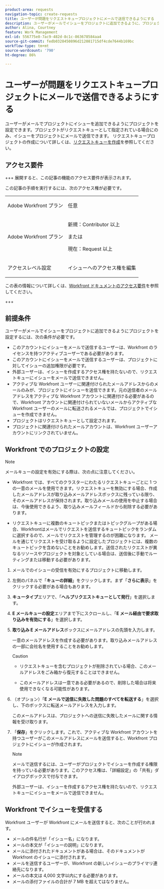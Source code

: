 ```yaml
---
product-area: requests
navigation-topic: create-requests
title: ユーザーが問題をリクエストキュープロジェクトにメールで送信できるようにする
description: ユーザーがメールでイシューをプロジェクトに追加できるように、プロジェクトを設定できます。
author: Alina, Courtney
feature: Work Management
exl-id: 556775e8-7ac9-482d-8c1c-863678584aa4
source-git-commit: fedb0328450896d212081715df4cde7644b169bc
workflow-type: tm+mt
source-wordcount: '790'
ht-degree: 86%

---
```


# ユーザーが問題をリクエストキュープロジェクトにメールで送信できるようにする

<!-- Audited: 4/2025 -->

<!--
<p style="color: #ff1493;" data-mc-conditions="QuicksilverOrClassic.Draft mode">(NOTE:&nbsp;When updating POP account information here, also update information in these articles: Allowing users to reply to email notifications, Configuring Email Notifications, Understanding the Queue Details Tab in a Project )</p>
-->

ユーザーがメールでプロジェクトにイシューを追加できるようにプロジェクトを設定できます。プロジェクトがリクエストキューとして指定されている場合にのみ、イシューをプロジェクトにメールで送信できます。 リクエストキュープロジェクトの作成について詳しくは、[リクエストキューを作成](../../../manage-work/requests/create-and-manage-request-queues/create-request-queue.md)を参照してください。

## アクセス要件

+++ 展開すると、この記事の機能のアクセス要件が表示されます。

この記事の手順を実行するには、次のアクセス権が必要です。

<table style="table-layout:auto"> 
 <col> 
 <col> 
 <tbody> 
  <tr> 
   <td role="rowheader">Adobe Workfront プラン</td> 
   <td> <p>任意 </p> </td> 
  </tr> 
  <tr> 
   <td role="rowheader">Adobe Workfront プラン</td> 
   <td> <p>新規：Contributor 以上</p>
   または
   <p>現在：Request 以上</p>
    </td> 
  </tr> 
  <tr> 
   <td role="rowheader">アクセスレベル設定</td> 
   <td> <p>イシューへのアクセス権を編集</p>  </td> 
  </tr> 
 </tbody> 
</table>

この表の情報について詳しくは、[Workfront ドキュメントのアクセス要件](/help/quicksilver/administration-and-setup/add-users/access-levels-and-object-permissions/access-level-requirements-in-documentation.md)を参照してください。

+++

## 前提条件

ユーザーがメールでイシューをプロジェクトに追加できるようにプロジェクトを設定するには、次の条件が必要です。

* このアカウントにイシューをメールで送信するユーザーは、Workfront のライセンスを持つアクティブユーザーである必要があります。
* このアカウントにイシューをメールで送信するユーザーは、プロジェクトに対してイシューの追加権限が必要です。
* 外部ユーザーは、イシューを作成するアクセス権を持たないので、リクエストキューにイシューをメールで送信できません。
* アクティブな Workfront ユーザーに関連付けられたメールアドレスからのメールのみが、プロジェクトにイシューを送信できます。元の送信者のメールアドレスをアクティブな Workfront アカウントに関連付ける必要があるので、Workfront アカウントに関連付けられていないメールからアクティブな Workfront ユーザーのメールに転送されるメールでは、プロジェクトでイシューを作成できません。
* プロジェクトはリクエストキューとして設定されます。
* プロジェクトに関連付けられたメールアカウントは、Workfront ユーザーアカウントにリンクされていません。

## Workfront でのプロジェクトの設定

>[!NOTE]
>
>メールキューの設定を有効にする際は、次の点に注意してください。
>
>* Workfront では、すべてのクラスターにわたるリクエストキューごとに 1 つの一意のメールを使用できます。リクエストキューを無効にする場合、作成したメールアドレスが取り込みメールアドレスボックスに残っている限り、そのメールアドレスが保持されます。取り込みメールの使用を中止する場合は、今後使用できるよう、取り込みメールフィールドから削除する必要があります。
>
>* リクエストキューに複数のキュートピックまたはトピックグループがある場合、Workfrontはメールでリクエストを送信するキュートピックをランダムに選択するので、メールでリクエストを管理するのが困難になります。
>メールを通じてリクエストを受け取るように設定したプロジェクトには、複数のキュートピックを含めないことをお勧めします。送信されたリクエストが異なるリソースやプロジェクトを対象としている場合は、送信後に手動でルーティングまたは移動する必要があります。

1. メールでのイシューの受信を有効にするプロジェクトに移動します。
1. 左側のパネルで「**キューの詳細**」をクリックします。まず「**さらに表示**」をクリックする必要がある場合もあります。
1. **キュータイプ**&#x200B;エリアで、「**ヘルプリクエストキューとして発行**」を選択します。

1. **E メールキューの設定**&#x200B;エリアまで下にスクロールし、「**E メール経由で要求取り込みを有効にする**」を選択します。

1. **取り込み E メールアドレス**&#x200B;ボックスにメールアドレスの先頭を入力します。

   一意のメールアドレスを作成する必要があります。取り込みメールアドレスの一部に会社名を使用することをお勧めします。

   >[!CAUTION]
   >
   >* リクエストキューを含むプロジェクトが削除されている場合、このメールアドレスをごみ箱から復元することはできません。
   >
   >* このメールアドレスは一意である必要があるので、削除した場合は将来使用できなくなる可能性があります。
   <!--
   >This was the case previously, but it's not working this way anymore, since August 2022: * Emails forwarded to this email address are not added as issues to the project in&nbsp;Workfront. Only emails created from this email address are added as issues.
   -->

1. （オプション）「**E メールで送信に失敗した問題のすべてを転送する**」を選択し、下のボックスに転送メールアドレスを入力します。

   このメールアドレスは、プロジェクトへの送信に失敗したメールに関する情報を受け取ります。

1. 「**保存**」をクリックします。これで、アクティブな Workfront アカウントを持つユーザーがこのメールアドレスにメールを送信すると、Workfront プロジェクトにイシューが作成されます。

   >[!NOTE]
   >
   >メールで送信するには、ユーザーがプロジェクトでイシューを作成する権限を持っている必要があります。このアクセス権は、「詳細設定」の「共有」ダイアログボックスで付与できます。
   >
   >外部ユーザーは、イシューを作成するアクセス権を持たないので、リクエストキューにイシューをメールで送信できません。

## Workfront でイシューを受信する

Workfront ユーザーが Workfront にメールを送信すると、次のことが行われます。

* メールの件名行が「イシュー名」になります。
* メールの本文が「イシューの説明」になります。
* メールに添付されたドキュメントがある場合は、そのドキュメントが Workfront のイシューに添付されます。
* メールを送信するユーザーが、Workfront の新しいイシューのプライマリ連絡先になります。
* メールの本文は 4,000 文字以内にする必要があります。
* メールの添付ファイルの合計が 7 MB を超えてはなりません。
